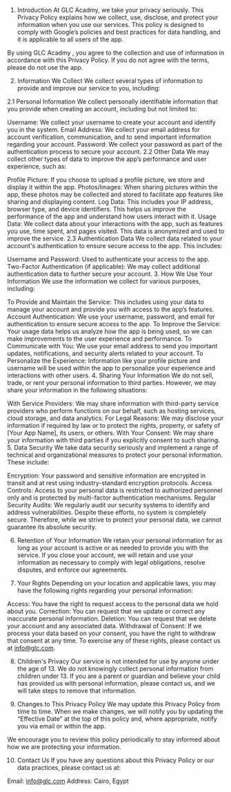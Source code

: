 1. Introduction
At GLC Acadmy, we take your privacy seriously. This Privacy Policy explains how we collect, use, disclose, and protect your information when you use our services. This policy is designed to comply with Google’s policies and best practices for data handling, and it is applicable to all users of the app.

By using GLC Acadmy , you agree to the collection and use of information in accordance with this Privacy Policy. If you do not agree with the terms, please do not use the app.

2. Information We Collect
We collect several types of information to provide and improve our service to you, including:

2.1 Personal Information
We collect personally identifiable information that you provide when creating an account, including but not limited to:

Username: We collect your username to create your account and identify you in the system.
Email Address: We collect your email address for account verification, communication, and to send important information regarding your account.
Password: We collect your password as part of the authentication process to secure your account.
2.2 Other Data
We may collect other types of data to improve the app’s performance and user experience, such as:

Profile Picture: If you choose to upload a profile picture, we store and display it within the app.
Photos/Images: When sharing pictures within the app, these photos may be collected and stored to facilitate app features like sharing and displaying content.
Log Data: This includes your IP address, browser type, and device identifiers. This helps us improve the performance of the app and understand how users interact with it.
Usage Data: We collect data about your interactions with the app, such as features you use, time spent, and pages visited. This data is anonymized and used to improve the service.
2.3 Authentication Data
We collect data related to your account's authentication to ensure secure access to the app. This includes:

Username and Password: Used to authenticate your access to the app.
Two-Factor Authentication (if applicable): We may collect additional authentication data to further secure your account.
3. How We Use Your Information
We use the information we collect for various purposes, including:

To Provide and Maintain the Service: This includes using your data to manage your account and provide you with access to the app’s features.
Account Authentication: We use your username, password, and email for authentication to ensure secure access to the app.
To Improve the Service: Your usage data helps us analyze how the app is being used, so we can make improvements to the user experience and performance.
To Communicate with You: We use your email address to send you important updates, notifications, and security alerts related to your account.
To Personalize the Experience: Information like your profile picture and username will be used within the app to personalize your experience and interactions with other users.
4. Sharing Your Information
We do not sell, trade, or rent your personal information to third parties. However, we may share your information in the following situations:

With Service Providers: We may share information with third-party service providers who perform functions on our behalf, such as hosting services, cloud storage, and data analytics.
For Legal Reasons: We may disclose your information if required by law or to protect the rights, property, or safety of [Your App Name], its users, or others.
With Your Consent: We may share your information with third parties if you explicitly consent to such sharing.
5. Data Security
We take data security seriously and implement a range of technical and organizational measures to protect your personal information. These include:

Encryption: Your password and sensitive information are encrypted in transit and at rest using industry-standard encryption protocols.
Access Controls: Access to your personal data is restricted to authorized personnel only and is protected by multi-factor authentication mechanisms.
Regular Security Audits: We regularly audit our security systems to identify and address vulnerabilities.
Despite these efforts, no system is completely secure. Therefore, while we strive to protect your personal data, we cannot guarantee its absolute security.

6. Retention of Your Information
We retain your personal information for as long as your account is active or as needed to provide you with the service. If you close your account, we will retain and use your information as necessary to comply with legal obligations, resolve disputes, and enforce our agreements.

7. Your Rights
Depending on your location and applicable laws, you may have the following rights regarding your personal information:

Access: You have the right to request access to the personal data we hold about you.
Correction: You can request that we update or correct any inaccurate personal information.
Deletion: You can request that we delete your account and any associated data.
Withdrawal of Consent: If we process your data based on your consent, you have the right to withdraw that consent at any time.
To exercise any of these rights, please contact us at info@glc.com.

8. Children's Privacy
Our service is not intended for use by anyone under the age of 13. We do not knowingly collect personal information from children under 13. If you are a parent or guardian and believe your child has provided us with personal information, please contact us, and we will take steps to remove that information.

9. Changes to This Privacy Policy
We may update this Privacy Policy from time to time. When we make changes, we will notify you by updating the “Effective Date” at the top of this policy and, where appropriate, notify you via email or within the app.

We encourage you to review this policy periodically to stay informed about how we are protecting your information.

10. Contact Us
If you have any questions about this Privacy Policy or our data practices, please contact us at:

Email: info@glc.com
Address: Cairo, Egypt
